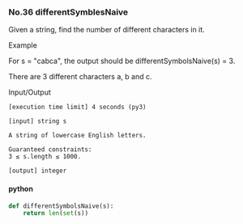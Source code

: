 ### No.36 differentSymblesNaive
Given a string, find the number of different characters in it.

Example

For s = "cabca", the output should be
differentSymbolsNaive(s) = 3.

There are 3 different characters a, b and c.

Input/Output

    [execution time limit] 4 seconds (py3)

    [input] string s

    A string of lowercase English letters.

    Guaranteed constraints:
    3 ≤ s.length ≤ 1000.

    [output] integer
#### python
```python
def differentSymbolsNaive(s):
    return len(set(s))
```